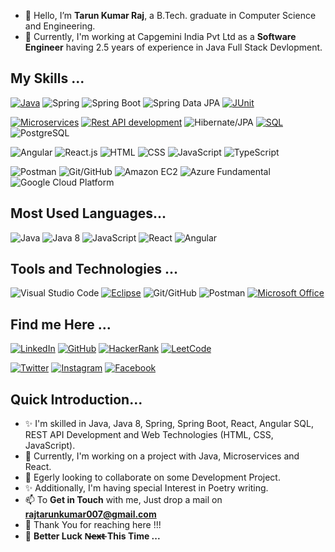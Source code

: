 - 👋 Hello, I’m **Tarun Kumar Raj**, a B.Tech. graduate in Computer Science and Engineering.
- 👀 Currently, I'm working at Capgemini India Pvt Ltd as a **Software Engineer** having 2.5 years of experience in Java Full Stack Devlopment.

## My Skills ...
[![Java](https://img.shields.io/badge/-Java-007396?style=for-the-badge&logo=java)](https://www.java.com/)
![Spring](https://img.shields.io/badge/-Spring-6DB33F?style=for-the-badge&logo=spring)
![Spring Boot](https://img.shields.io/badge/-Spring%20Boot-6DB33F?style=for-the-badge&logo=spring)
![Spring Data JPA](https://img.shields.io/badge/-Spring%20Data%20JPA-6DB33F?style=for-the-badge&logo=spring)
[![JUnit](https://img.shields.io/badge/-JUnit-25A162?style=for-the-badge&logo=junit)](https://junit.org/)

[![Microservices](https://img.shields.io/badge/-Microservices-000000?style=for-the-badge)](https://en.wikipedia.org/wiki/Microservices)
[![Rest API development](https://img.shields.io/badge/-Rest%20API%20development-000000?style=for-the-badge)](https://en.wikipedia.org/wiki/Representational_state_transfer)
![Hibernate/JPA](https://img.shields.io/badge/-Hibernate%2FJPA-59666C?style=for-the-badge&logo=hibernate)
[![SQL](https://img.shields.io/badge/-SQL-CC2927?style=for-the-badge&logo=sql)](https://en.wikipedia.org/wiki/SQL)
![PostgreSQL](https://img.shields.io/badge/-PostgreSQL-336791?style=for-the-badge&logo=postgresql)

![Angular](https://img.shields.io/badge/-Angular-E23237?style=for-the-badge&logo=angular)
![React.js](https://img.shields.io/badge/-React.js-61DAFB?style=for-the-badge&logo=react)
![HTML](https://img.shields.io/badge/-HTML-E34F26?style=for-the-badge&logo=html5)
![CSS](https://img.shields.io/badge/-CSS-1572B6?style=for-the-badge&logo=css3)
![JavaScript](https://img.shields.io/badge/-JavaScript-F7DF1E?style=for-the-badge&logo=javascript)
![TypeScript](https://img.shields.io/badge/-TypeScript-3178C6?style=for-the-badge&logo=typescript)

![Postman](https://img.shields.io/badge/-Postman-FF6C37?style=for-the-badge&logo=postman)
![Git/GitHub](https://img.shields.io/badge/-Git%2FGitHub-181717?style=for-the-badge&logo=git)
![Amazon EC2](https://img.shields.io/badge/-Amazon%20EC2-232F3E?style=for-the-badge&logo=amazon-ec2)
![Azure Fundamental](https://img.shields.io/badge/-Azure%20Fundamental-0089D6?style=for-the-badge&logo=microsoft-azure)
![Google Cloud Platform](https://img.shields.io/badge/-Google%20Cloud%20Platform-4285F4?style=for-the-badge&logo=google-cloud)

## Most Used Languages...
![Java](https://img.shields.io/badge/-Java-000000?style=for-the-badge&color=red)
![Java 8](https://img.shields.io/badge/-Java%208-000000?style=for-the-badge&color=darkred)
![JavaScript](https://img.shields.io/badge/-JavaScript-000000?style=for-the-badge&color=yellow)
![React](https://img.shields.io/badge/-React-000000?style=for-the-badge&color=blue)
![Angular](https://img.shields.io/badge/-Angular-000000?style=for-the-badge&color=red)

## Tools and Technologies ...
![Visual Studio Code](https://img.shields.io/badge/-Visual%20Studio%20Code-007ACC?style=for-the-badge&logo=visual-studio-code)
[![Eclipse](https://img.shields.io/badge/-Eclipse-2C2255?style=for-the-badge&logo=eclipse)](https://www.eclipse.org/)
![Git/GitHub](https://img.shields.io/badge/-Git%2FGitHub-181717?style=for-the-badge&logo=git)
![Postman](https://img.shields.io/badge/-Postman-FF6C37?style=for-the-badge&logo=postman)
[![Microsoft Office](https://img.shields.io/badge/-Microsoft%20Office-D83B01?style=for-the-badge&logo=microsoftoffice)](https://www.office.com/)

## Find me Here ...
[![LinkedIn](https://img.shields.io/badge/linkedin-blue?style=for-the-badge&logo=linkedin&logoColor=white&labelColor=0077B5)](https://www.linkedin.com/in/realtarunraj/)
[![GitHub](https://img.shields.io/badge/GitHub-blue?style=for-the-badge&logo=github&logoColor=white&labelColor=181717)](https://github.com/realtarunraj/)
[![HackerRank](https://img.shields.io/badge/HackerRank-blue?style=for-the-badge&logo=hackerrank&logoColor=white&labelColor=2EC866)](https://www.hackerrank.com/realtarunraj123/)
[![LeetCode](https://img.shields.io/badge/LeetCode-blue?style=for-the-badge&logo=leetcode&logoColor=white&labelColor=F89F1B)](https://leetcode.com/realtarunraj/)

[![Twitter](https://img.shields.io/badge/Twitter-blue?style=for-the-badge&logo=x.com)](https://twitter.com/realtarunraj/)
[![Instagram](https://img.shields.io/badge/Instagram-blue?style=for-the-badge&logo=instagram&logoColor=white&labelColor=E4405F)](https://www.instagram.com/realtarunraj/)
[![Facebook](https://img.shields.io/badge/Facebook-blue?style=for-the-badge&logo=facebook&logoColor=white&labelColor=1877F2)](https://www.facebook.com/realtarunraj/)

## Quick Introduction...
- ✨ I'm skilled in Java, Java 8, Spring, Spring Boot, React, Angular SQL, REST API Development and Web Technologies (HTML, CSS, JavaScript).
- 🌱 Currently, I'm working on a project with Java, Microservices and React.
- 💞️ Egerly looking to collaborate on some Development Project.
- ✨ Additionally, I'm having special Interest in Poetry writing.
- 📫 To **Get in Touch** with me, Just drop a mail on **rajtarunkumar007@gmail.com**
- 👋 Thank You for reaching here !!!
- 💞️ **Better Luck N̶e̶x̶t̶  This Time ...**

<!---
realtarunraj/realtarunraj is a ✨ special ✨ repository because its `README.md` (this file) appears on your GitHub profile.
You can click the Preview link to take a look at your changes.
--->
